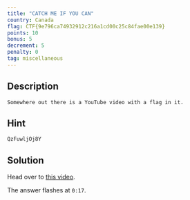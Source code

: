 ```yaml
---
title: "CATCH ME IF YOU CAN"
country: Canada
flag: CTF{9e796ca74932912c216a1cd00c25c84fae00e139}
points: 10
bonus: 5
decrement: 5
penalty: 0
tag: miscellaneous
---
```


## Description

```
Somewhere out there is a YouTube video with a flag in it.
```

## Hint

```
QzFuwljOj8Y
```

## Solution

Head over to [this video](https://youtu.be/QzFuwljOj8Y).

The answer flashes at `0:17`.
